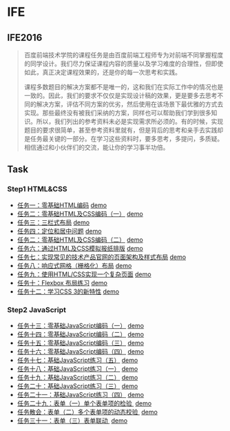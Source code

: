 # IFE

## IFE2016

> 百度前端技术学院的课程任务是由百度前端工程师专为对前端不同掌握程度的同学设计。我们尽力保证课程内容的质量以及学习难度的合理性，但即使如此，真正决定课程效果的，还是你的每一次思考和实践。
>
> 课程多数题目的解决方案都不是唯一的，这和我们在实际工作中的情况也是一致的。因此，我们的要求不仅仅是实现设计稿的效果，更是要多去思考不同的解决方案，评估不同方案的优劣，然后使用在该场景下最优雅的方式去实现。那些最终没有被我们采纳的方案，同样也可以帮助我们学到很多知识。所以，我们列出的参考资料未必是实现需求所必须的。有的时候，实现题目的要求很简单，甚至参考资料里就有，但是背后的思考和亲手去实践却是任务最关键的一部分。在学习这些资料时，要多思考，多提问，多质疑。相信通过和小伙伴们的交流，能让你的学习事半功倍。

## Task

### Step1 HTML&CSS

- [任务一：零基础HTML编码](https://github.com/lusg02/IFE/blob/master/001/README.md)    [demo](https://lusg02.github.io/IFE/001/index.html)
- [任务二：零基础HTML及CSS编码（一）](https://github.com/lusg02/IFE/blob/master/002/README.md) [demo](https://lusg02.github.io/IFE/002/index.html)
- [任务三：三栏式布局](https://github.com/lusg02/IFE/blob/master/003/README.md)    [demo](https://lusg02.github.io/IFE/003/index.html)
- [任务四：定位和居中问题](https://github.com/lusg02/IFE/blob/master/004/README.md)  [demo](https://lusg02.github.io/IFE/004/index.html)
- [任务二：零基础HTML及CSS编码（二）](https://github.com/lusg02/IFE/blob/master/005/README.md) [demo](https://lusg02.github.io/IFE/005/index.html)
- [任务六：通过HTML及CSS模拟报纸排版](https://github.com/lusg02/IFE/blob/master/006/README.md) [demo](https://lusg02.github.io/IFE/006/index.html)
- [任务七：实现常见的技术产品官网的页面架构及样式布局](https://github.com/lusg02/IFE/blob/master/007/README.md)    [demo](https://lusg02.github.io/IFE/007/index.html)
- [任务八：响应式网格（栅格化）布局](https://github.com/lusg02/IFE/blob/master/008/README.md) [demo](https://lusg02.github.io/IFE/008/index.html)
- [任务九：使用HTML/CSS实现一个复杂页面](https://github.com/lusg02/IFE/blob/master/009/README.md)   [demo](https://lusg02.github.io/IFE/009/index.html)
- [任务十：Flexbox 布局练习](https://github.com/lusg02/IFE/blob/master/010/README.md) [demo](https://lusg02.github.io/IFE/010/index.html)
- [任务十二：学习CSS 3的新特性](https://github.com/lusg02/IFE/blob/master/011/README.md) [demo](https://lusg02.github.io/IFE/012/index.html)

### Step2 JavaScript

- [任务十三：零基础JavaScript编码（一）](https://github.com/lusg02/IFE/blob/master/013/README.md)  [demo](https://lusg02.github.io/IFE/013/index.html)
- [任务十四：零基础JavaScript编码（二）](https://github.com/lusg02/IFE/blob/master/014/README.md)  [demo](https://lusg02.github.io/IFE/014/index.html)
- [任务十五：零基础JavaScript编码（三）](https://github.com/lusg02/IFE/blob/master/015/README.md)  [demo](https://lusg02.github.io/IFE/015/index.html)
- [任务十六：零基础JavaScript编码（四）](https://github.com/lusg02/IFE/blob/master/016/README.md)  [demo](https://lusg02.github.io/IFE/016/index.html)
- [任务十七：基础JavaScript练习（五）](https://github.com/lusg02/IFE/blob/master/017/README.md)   [demo](https://lusg02.github.io/IFE/017/index.html)
- [任务十八：基础JavaScript练习（一）](https://github.com/lusg02/IFE/blob/master/018/README.md)   [demo](https://lusg02.github.io/IFE/018/index.html)
- [任务十九：基础JavaScript练习（二）](https://github.com/lusg02/IFE/blob/master/019/README.md)   [demo](https://lusg02.github.io/IFE/019/index.html)
- [任务二十：基础JavaScript练习（三）](https://github.com/lusg02/IFE/blob/master/020/README.md)   [demo](https://lusg02.github.io/IFE/020/index.html)
- [任务二十一：基础JavaScript练习（四）](https://github.com/lusg02/IFE/blob/master/021/README.md)  [demo](https://lusg02.github.io/IFE/021/index.html)
- [任务二十九：表单（一）单个表单项的检验 ](https://github.com/lusg02/IFE/blob/master/029/README.md)  [demo](https://lusg02.github.io/IFE/029/index.html)
- [任务散会：表单（二）多个表单项的动态校验 ](https://github.com/lusg02/IFE/blob/master/030/README.md)  [demo](https://lusg02.github.io/IFE/030/index.html)
- [任务三十一：表单（三）表单联动 ](https://github.com/lusg02/IFE/blob/master/031/README.md)  [demo](https://lusg02.github.io/IFE/031/index.html)
